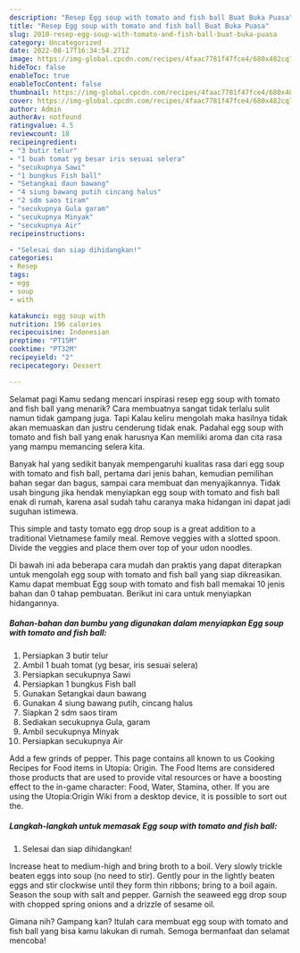 ```yaml
---
description: "Resep Egg soup with tomato and fish ball Buat Buka Puasa"
title: "Resep Egg soup with tomato and fish ball Buat Buka Puasa"
slug: 2010-resep-egg-soup-with-tomato-and-fish-ball-buat-buka-puasa
category: Uncategorized
date: 2022-08-17T16:34:54.271Z
image: https://img-global.cpcdn.com/recipes/4faac7781f47fce4/680x482cq70/egg-soup-with-tomato-and-fish-ball-foto-resep-utama.jpg
hideToc: false
enableToc: true
enableTocContent: false
thumbnail: https://img-global.cpcdn.com/recipes/4faac7781f47fce4/680x482cq70/egg-soup-with-tomato-and-fish-ball-foto-resep-utama.jpg
cover: https://img-global.cpcdn.com/recipes/4faac7781f47fce4/680x482cq70/egg-soup-with-tomato-and-fish-ball-foto-resep-utama.jpg
author: Admin
authorAv: notfound
ratingvalue: 4.5
reviewcount: 18
recipeingredient:
- "3 butir telur"
- "1 buah tomat yg besar iris sesuai selera"
- "secukupnya Sawi"
- "1 bungkus Fish ball"
- "Setangkai daun bawang"
- "4 siung bawang putih cincang halus"
- "2 sdm saos tiram"
- "secukupnya Gula garam"
- "secukupnya Minyak"
- "secukupnya Air"
recipeinstructions:

- "Selesai dan siap dihidangkan!"
categories:
- Resep
tags:
- egg
- soup
- with

katakunci: egg soup with 
nutrition: 196 calories
recipecuisine: Indonesian
preptime: "PT15M"
cooktime: "PT32M"
recipeyield: "2"
recipecategory: Dessert

---
```



Selamat pagi Kamu sedang mencari inspirasi resep egg soup with tomato and fish ball yang menarik? Cara membuatnya sangat tidak terlalu sulit namun tidak gampang juga. Tapi Kalau keliru mengolah maka hasilnya tidak akan memuaskan dan justru cenderung tidak enak. Padahal egg soup with tomato and fish ball yang enak harusnya Kan memiliki aroma dan cita rasa yang mampu memancing selera kita.


Banyak hal yang sedikit banyak mempengaruhi kualitas rasa dari egg soup with tomato and fish ball, pertama dari jenis bahan, kemudian pemilihan bahan segar dan bagus, sampai cara membuat dan menyajikannya. Tidak usah bingung jika hendak menyiapkan egg soup with tomato and fish ball enak di rumah, karena asal sudah tahu caranya maka hidangan ini dapat jadi suguhan istimewa.

This simple and tasty tomato egg drop soup is a great addition to a traditional Vietnamese family meal. Remove veggies with a slotted spoon. Divide the veggies and place them over top of your udon noodles.


Di bawah ini ada beberapa cara mudah dan praktis yang dapat diterapkan untuk mengolah egg soup with tomato and fish ball yang siap dikreasikan. Kamu dapat membuat Egg soup with tomato and fish ball memakai 10 jenis bahan dan 0 tahap pembuatan. Berikut ini cara untuk menyiapkan hidangannya.

<!--inarticleads1-->

##### Bahan-bahan dan bumbu yang digunakan dalam menyiapkan Egg soup with tomato and fish ball:

1. Persiapkan 3 butir telur
1. Ambil 1 buah tomat (yg besar, iris sesuai selera)
1. Persiapkan secukupnya Sawi
1. Persiapkan 1 bungkus Fish ball
1. Gunakan Setangkai daun bawang
1. Gunakan 4 siung bawang putih, cincang halus
1. Siapkan 2 sdm saos tiram
1. Sediakan secukupnya Gula, garam
1. Ambil secukupnya Minyak
1. Persiapkan secukupnya Air


Add a few grinds of pepper. This page contains all known to us Cooking Recipes for Food items in Utopia: Origin. The Food Items are considered those products that are used to provide vital resources or have a boosting effect to the in-game character: Food, Water, Stamina, other. If you are using the Utopia:Origin Wiki from a desktop device, it is possible to sort out the. 

<!--inarticleads2-->

##### Langkah-langkah untuk memasak Egg soup with tomato and fish ball:


1. Selesai dan siap dihidangkan!

Increase heat to medium-high and bring broth to a boil. Very slowly trickle beaten eggs into soup (no need to stir). Gently pour in the lightly beaten eggs and stir clockwise until they form thin ribbons; bring to a boil again. Season the soup with salt and pepper. Garnish the seaweed egg drop soup with chopped spring onions and a drizzle of sesame oil. 

Gimana nih? Gampang kan? Itulah cara membuat egg soup with tomato and fish ball yang bisa kamu lakukan di rumah. Semoga bermanfaat dan selamat mencoba!
